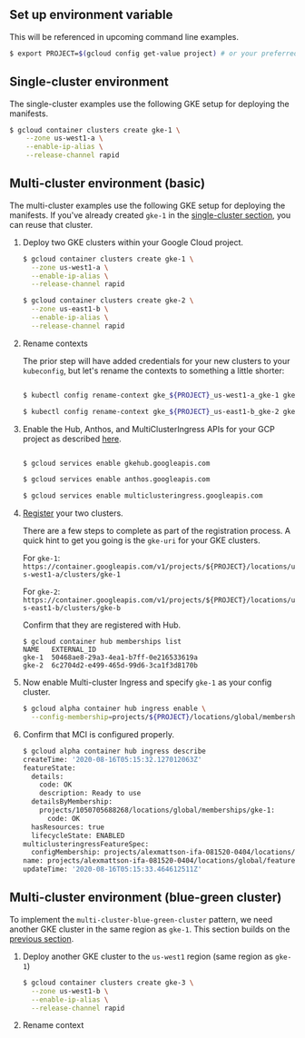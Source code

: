 ## Set up environment variable

This will be referenced in upcoming command line examples.

```bash
$ export PROJECT=$(gcloud config get-value project) # or your preferred project
```


## Single-cluster environment

The single-cluster examples use the following GKE setup for deploying the manifests.

```bash
$ gcloud container clusters create gke-1 \
	--zone us-west1-a \
	--enable-ip-alias \
  	--release-channel rapid 
```


## Multi-cluster environment (basic)

The multi-cluster examples use the following GKE setup for deploying the manifests. If you've already created `gke-1` in the [single-cluster section](#), you can reuse that cluster.

1. Deploy two GKE clusters within your Google Cloud project.

    ```bash
    $ gcloud container clusters create gke-1 \
      --zone us-west1-a \
      --enable-ip-alias \
      --release-channel rapid 

    $ gcloud container clusters create gke-2 \
      --zone us-east1-b \
      --enable-ip-alias \
      --release-channel rapid 
    ```

2. Rename contexts

    The prior step will have added credentials for your new clusters to your `kubeconfig`, but let's rename the contexts to something a little shorter:

    ```bash

    $ kubectl config rename-context gke_${PROJECT}_us-west1-a_gke-1 gke-1

    $ kubectl config rename-context gke_${PROJECT}_us-east1-b_gke-2 gke-2
    ```

3. Enable the Hub, Anthos, and MultiClusterIngress APIs for your GCP project as described [here](https://cloud.google.com/kubernetes-engine/docs/how-to/ingress-for-anthos-setup#before_you_begin).

    ```bash

    $ gcloud services enable gkehub.googleapis.com

    $ gcloud services enable anthos.googleapis.com

    $ gcloud services enable multiclusteringress.googleapis.com
    ```

4. [Register](https://cloud.google.com/kubernetes-engine/docs/how-to/ingress-for-anthos-setup#registering_your_clusters) your two clusters. 

    There are a few steps to complete as part of the registration process. A quick hint to get you going is the `gke-uri` for your GKE clusters. 

    For `gke-1`: ```https://container.googleapis.com/v1/projects/${PROJECT}/locations/us-west1-a/clusters/gke-1```

    For `gke-2`: ```https://container.googleapis.com/v1/projects/${PROJECT}/locations/us-east1-b/clusters/gke-b```


    Confirm that they are registered with Hub.

    ```
    $ gcloud container hub memberships list
    NAME   EXTERNAL_ID
    gke-1  50468ae8-29a3-4ea1-b7ff-0e216533619a
    gke-2  6c2704d2-e499-465d-99d6-3ca1f3d8170b
    ```

5. Now enable Multi-cluster Ingress and specify `gke-1` as your config cluster.

    ```bash
    $ gcloud alpha container hub ingress enable \
      --config-membership=projects/${PROJECT}/locations/global/memberships/gke-1
    ```

6. Confirm that MCI is configured properly.

    ```bash
    $ gcloud alpha container hub ingress describe
    createTime: '2020-08-16T05:15:32.127012063Z'
    featureState:
      details:
        code: OK
        description: Ready to use
      detailsByMembership:
        projects/1050705688268/locations/global/memberships/gke-1:
          code: OK
      hasResources: true
      lifecycleState: ENABLED
    multiclusteringressFeatureSpec:
      configMembership: projects/alexmattson-ifa-081520-0404/locations/global/memberships/i4a-us-central1-01
    name: projects/alexmattson-ifa-081520-0404/locations/global/features/multiclusteringress
    updateTime: '2020-08-16T05:15:33.464612511Z'
    ```

## Multi-cluster environment (blue-green cluster)

To implement the `multi-cluster-blue-green-cluster` pattern, we need another GKE cluster in the same region as `gke-1`. This section builds on the [previous section]().

1. Deploy another GKE cluster to the `us-west1` region (same region as `gke-1`)

    ```bash
    $ gcloud container clusters create gke-3 \
      --zone us-west1-b \
      --enable-ip-alias \
      --release-channel rapid 
    ```

2. Rename context